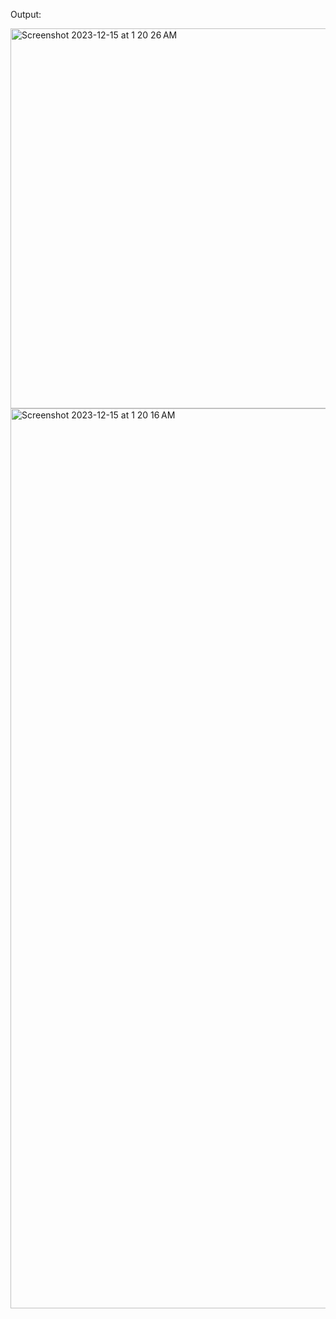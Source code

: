 Output:

<img width="608" alt="Screenshot 2023-12-15 at 1 20 26 AM" src="https://github.com/shubhankardutta38/Customer-Segmentation-and-Behavior-Analysis-using-R/assets/129721532/f3440de9-812f-4fd7-b45b-a00648f6ac71">


<img width="1440" alt="Screenshot 2023-12-15 at 1 20 16 AM" src="https://github.com/shubhankardutta38/Customer-Segmentation-and-Behavior-Analysis-using-R/assets/129721532/2a80cefc-e73f-4244-99a1-306e36b8c260">
